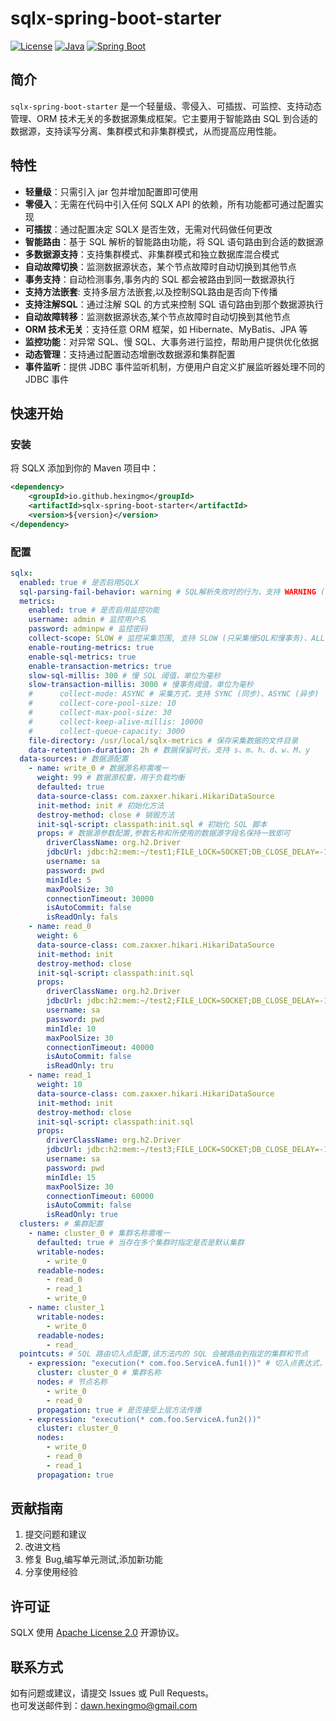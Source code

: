 # sqlx-spring-boot-starter

[![License](https://img.shields.io/badge/license-Apache%202-blue.svg)](LICENSE)
[![Java](https://img.shields.io/badge/Java-8+-green.svg)](https://www.java.com)
[![Spring Boot](https://img.shields.io/badge/Spring%20Boot-2.x-brightgreen.svg)](https://spring.io/projects/spring-boot)

## 简介

`sqlx-spring-boot-starter` 是一个轻量级、零侵入、可插拔、可监控、支持动态管理、ORM 技术无关的多数据源集成框架。它主要用于智能路由 SQL 到合适的数据源，支持读写分离、集群模式和非集群模式，从而提高应用性能。

## 特性

- **轻量级**：只需引入 jar 包并增加配置即可使用
- **零侵入**：无需在代码中引入任何 SQLX API 的依赖，所有功能都可通过配置实现
- **可插拔**：通过配置决定 SQLX 是否生效，无需对代码做任何更改
- **智能路由**：基于 SQL 解析的智能路由功能，将 SQL 语句路由到合适的数据源
- **多数据源支持**：支持集群模式、非集群模式和独立数据库混合模式
- **自动故障切换**：监测数据源状态，某个节点故障时自动切换到其他节点
- **事务支持**：自动检测事务,事务内的 SQL 都会被路由到同一数据源执行
- **支持方法嵌套**: 支持多层方法嵌套,以及控制SQL路由是否向下传播
- **支持注解SQL**：通过注解 SQL 的方式来控制 SQL 语句路由到那个数据源执行
- **自动故障转移**：监测数据源状态,某个节点故障时自动切换到其他节点
- **ORM 技术无关**：支持任意 ORM 框架，如 Hibernate、MyBatis、JPA 等
- **监控功能**：对异常 SQL、慢 SQL、大事务进行监控，帮助用户提供优化依据
- **动态管理**：支持通过配置动态增删改数据源和集群配置
- **事件监听**：提供 JDBC 事件监听机制，方便用户自定义扩展监听器处理不同的 JDBC 事件

## 快速开始

### 安装

将 SQLX 添加到你的 Maven 项目中：

```xml
<dependency>
    <groupId>io.github.hexingmo</groupId>
    <artifactId>sqlx-spring-boot-starter</artifactId>
    <version>${version}</version>
</dependency>
```

### 配置

```yaml
sqlx:
  enabled: true # 是否启用SQLX
  sql-parsing-fail-behavior: warning # SQL解析失败时的行为，支持 WARNING (警告)、FAILING (报错)、IGNORE (忽略)
  metrics:
    enabled: true # 是否启用监控功能
    username: admin # 监控用户名
    password: adminpw # 监控密码
    collect-scope: SLOW # 监控采集范围, 支持 SLOW (只采集慢SQL和慢事务)、ALL (采集所有)
    enable-routing-metrics: true
    enable-sql-metrics: true
    enable-transaction-metrics: true
    slow-sql-millis: 300 # 慢 SQL 阈值，单位为毫秒
    slow-transaction-millis: 3000 # 慢事务阈值，单位为毫秒
    #      collect-mode: ASYNC # 采集方式，支持 SYNC (同步)、ASYNC (异步)
    #      collect-core-pool-size: 10
    #      collect-max-pool-size: 30
    #      collect-keep-alive-millis: 10000
    #      collect-queue-capacity: 3000
    file-directory: /usr/local/sqlx-metrics # 保存采集数据的文件目录
    data-retention-duration: 2h # 数据保留时长，支持 s、m、h、d、w、M、y
  data-sources: # 数据源配置
    - name: write_0 # 数据源名称需唯一
      weight: 99 # 数据源权重，用于负载均衡
      defaulted: true
      data-source-class: com.zaxxer.hikari.HikariDataSource
      init-method: init # 初始化方法
      destroy-method: close # 销毁方法
      init-sql-script: classpath:init.sql # 初始化 SQL 脚本
      props: # 数据源参数配置,参数名称和所使用的数据源字段名保持一致即可
        driverClassName: org.h2.Driver
        jdbcUrl: jdbc:h2:mem:~/test1;FILE_LOCK=SOCKET;DB_CLOSE_DELAY=-1;DB_CLOSE_ON_EXIT=TRUE;AUTO_RECONNECT=TRUE;IGNORECASE=TRUE;
        username: sa
        password: pwd
        minIdle: 5
        maxPoolSize: 30
        connectionTimeout: 30000
        isAutoCommit: false
        isReadOnly: fals  
    - name: read_0
      weight: 6
      data-source-class: com.zaxxer.hikari.HikariDataSource
      init-method: init
      destroy-method: close
      init-sql-script: classpath:init.sql
      props:
        driverClassName: org.h2.Driver
        jdbcUrl: jdbc:h2:mem:~/test2;FILE_LOCK=SOCKET;DB_CLOSE_DELAY=-1;DB_CLOSE_ON_EXIT=TRUE;AUTO_RECONNECT=TRUE;IGNORECASE=TRUE;
        username: sa
        password: pwd
        minIdle: 10
        maxPoolSize: 30
        connectionTimeout: 40000
        isAutoCommit: false
        isReadOnly: tru  
    - name: read_1
      weight: 10
      data-source-class: com.zaxxer.hikari.HikariDataSource
      init-method: init
      destroy-method: close
      init-sql-script: classpath:init.sql
      props:
        driverClassName: org.h2.Driver
        jdbcUrl: jdbc:h2:mem:~/test3;FILE_LOCK=SOCKET;DB_CLOSE_DELAY=-1;DB_CLOSE_ON_EXIT=TRUE;AUTO_RECONNECT=TRUE;IGNORECASE=TRUE;
        username: sa
        password: pwd
        minIdle: 15
        maxPoolSize: 30
        connectionTimeout: 60000
        isAutoCommit: false
        isReadOnly: true
  clusters: # 集群配置
    - name: cluster_0 # 集群名称需唯一
      defaulted: true # 当存在多个集群时指定是否是默认集群
      writable-nodes:
        - write_0
      readable-nodes:
        - read_0
        - read_1
        - write_0
    - name: cluster_1
      writable-nodes:
        - write_0
      readable-nodes:
        - read_  
  pointcuts: # SQL 路由切入点配置,该方法内的 SQL 会被路由到指定的集群和节点
    - expression: "execution(* com.foo.ServiceA.fun1())" # 切入点表达式，支持 Spring AOP 的切入点表达式
      cluster: cluster_0 # 集群名称
      nodes: # 节点名称
        - write_0
        - read_0
      propagation: true # 是否接受上层方法传播
    - expression: "execution(* com.foo.ServiceA.fun2())"
      cluster: cluster_0
      nodes:
        - write_0
        - read_0
        - read_1
      propagation: true
```

## 贡献指南
1. 提交问题和建议
2. 改进文档
3. 修复 Bug,编写单元测试,添加新功能
4. 分享使用经验

## 许可证
SQLX 使用 [Apache License 2.0](LICENSE) 开源协议。

## 联系方式
如有问题或建议，请提交 Issues 或 Pull Requests。   
也可发送邮件到：[dawn.hexingmo@gmail.com](mailto:dawn.hexingmo@gmail.com)

